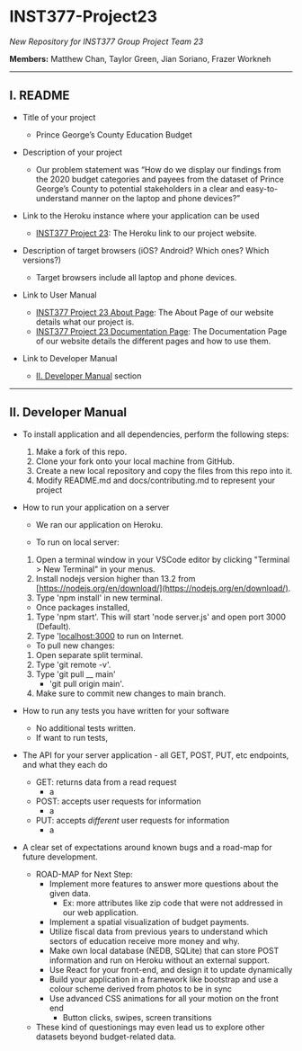 # <a id='header'></a> INST377-Project23

*New Repository for INST377 Group Project Team 23*

**Members:** Matthew Chan, Taylor Green, Jian Soriano, Frazer Workneh

---
## <a id='readme'></a>I. README

* Title of your project
    - Prince George’s County Education Budget
* Description of your project
    - Our problem statement was “How do we display our findings from the 2020 budget categories and payees from the dataset of Prince George’s County to potential stakeholders in a clear and easy-to-understand manner on the laptop and phone devices?”
    
* Link to the Heroku instance where your application can be used
   - [INST377 Project 23](https://inst377-project23.herokuapp.com/): The Heroku link to our project website.
   
* Description of target browsers (iOS? Android? Which ones? Which versions?)
   - Target browsers include all laptop and phone devices.
   
* Link to User Manual
   - [INST377 Project 23 About Page](https://inst377-project23.herokuapp.com/about.html): The About Page of our website details what our project is. 
   - [INST377 Project 23 Documentation Page](https://inst377-project23.herokuapp.com/doc.html): The Documentation Page of our website details the different pages and how to use them. 
   
* Link to Developer Manual
   - [II. Developer Manual](#devmanual) section

---
## <a id='devmanual'></a>II. Developer Manual

* To install application and all dependencies, perform the following steps:
    1. Make a fork of this repo.
    1. Clone your fork onto your local machine from GitHub.
    1. Create a new local repository and copy the files from this repo into it.
    1. Modify README.md and docs/contributing.md to represent your project  

* How to run your application on a server
   - We ran our application on Heroku.
   
   - To run on local server:
   1. Open a terminal window in your VSCode editor by clicking "Terminal > New Terminal" in your menus.
   1. Install nodejs version higher than 13.2 from [https://nodejs.org/en/download/](https://nodejs.org/en/download/).
   1. Type 'npm install' in new terminal.
   - Once packages installed,
   1. Type 'npm start'. This will start 'node server.js' and open port 3000 (Default).
   1. Type '[localhost:3000](http://localhost:3000/) to run on Internet. 
   
   - To pull new changes:
   1. Open separate split terminal.
   1. Type 'git remote -v'.
   1. Type 'git pull __ main'
      - 'git pull origin main'.
   1. Make sure to commit new changes to main branch.
   
* How to run any tests you have written for your software
   - No additional tests written.
   - If want to run tests, 
   
* The API for your server application - all GET, POST, PUT, etc endpoints, and what they each do
   - GET: returns data from a read request
     - a
   - POST: accepts user requests for information
     - a
   - PUT: accepts *different* user requests for information
     - a
   
* A clear set of expectations around known bugs and a road-map for future development.
   - ROAD-MAP for Next Step: 
      - Implement more features to answer more questions about the given data.
        - Ex: more attributes like zip code that were not addressed in our web application.
      - Implement a spatial visualization of budget payments. 
      - Utilize fiscal data from previous years to understand which sectors of education receive more money and why.
      - Make own local database (NEDB, SQLite) that can store POST information and run on Heroku without an external support.
      - Use React for your front-end, and design it to update dynamically
      - Build your application in a framework like bootstrap and use a colour scheme derived from photos to be in sync
      - Use advanced CSS animations for all your motion on the front end
        - Button clicks, swipes, screen transitions
   - These kind of questionings may even lead us to explore other datasets beyond budget-related data. 


